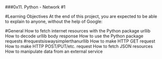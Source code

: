 ###0x11. Python - Network #1

#Learning Objectives
At the end of this project, you are expected to be able to explain to anyone, without the help of Google:

#General
How to fetch internet resources with the Python package urllib
How to decode urllib body response
How to use the Python package requests #requestsiswaysimplerthanurllib
How to make HTTP GET request
How to make HTTP POST/PUT/etc. request
How to fetch JSON resources
How to manipulate data from an external service
